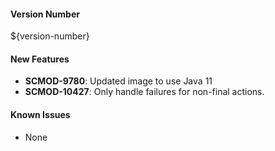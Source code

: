 
#### Version Number
${version-number}

#### New Features
- **SCMOD-9780**: Updated image to use Java 11
- **SCMOD-10427**: Only handle failures for non-final actions.

#### Known Issues
- None
